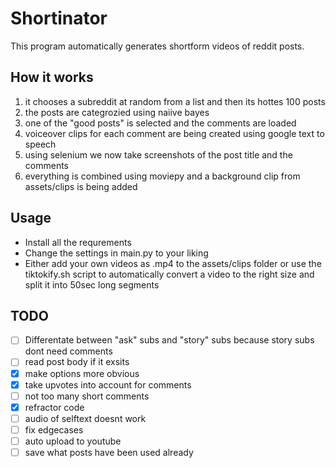 # Shortinator

This program automatically generates shortform videos of reddit posts.

## How it works

1. it chooses a subreddit at random from a list and then its hottes 100 posts
2. the posts are categrozied using naiive bayes
3. one of the "good posts" is selected and the comments are loaded
4. voiceover clips for each comment are being created using google text to speech
5. using selenium we now take screenshots of the post title and the comments
6. everything is combined using moviepy and a background clip from assets/clips is being added

## Usage

- Install all the requrements
- Change the settings in main.py to your liking
- Either add your own videos as .mp4 to the assets/clips folder or use the tiktokify.sh script to automatically convert a video to the right size and split it into 50sec long segments

## TODO

- [ ] Differentate between "ask" subs and "story" subs because story subs dont need comments
- [ ] read post body if it exsits
- [x] make options more obvious
- [x] take upvotes into account for comments
- [ ] not too many short comments
- [x] refractor code
- [ ] audio of selftext doesnt work
- [ ] fix edgecases
- [ ] auto upload to youtube
- [ ] save what posts have been used already